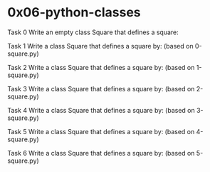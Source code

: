 # 0x06-python-classes

Task 0
Write an empty class Square that defines a square:

Task 1
Write a class Square that defines a square by: (based on 0-square.py)

Task 2
Write a class Square that defines a square by: (based on 1-square.py)

Task 3
Write a class Square that defines a square by: (based on 2-square.py)

Task 4
Write a class Square that defines a square by: (based on 3-square.py)

Task 5
Write a class Square that defines a square by: (based on 4-square.py)

Task 6
Write a class Square that defines a square by: (based on 5-square.py)
